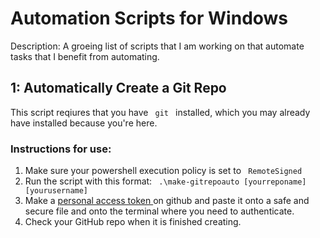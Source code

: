 <h1> Automation Scripts for Windows </h1>

Description: A groeing list of scripts that I am working on that automate tasks that I benefit from automating.

<h2> 1: Automatically Create a Git Repo </h2>
This script reqiures that you have <code> git </code> installed, which you may already have installed because you're here.

<h3> Instructions for use: </h3>
<ol>
   <li> Make sure your powershell execution policy is set to <code> RemoteSigned </code> </li>
   <li> Run the script with this format: <code> .\make-gitrepoauto [yourreponame] [yourusername] </code> </li>
   <li> Make a <a href="https://docs.github.com/en/authentication/keeping-your-account-and-data-secure/creating-a-personal-access-token"> personal access token </a> on github and paste it onto a safe and secure file and onto the terminal where you need to authenticate. </li>
   <li> Check your GitHub repo when it is finished creating. </li>
</ol>
